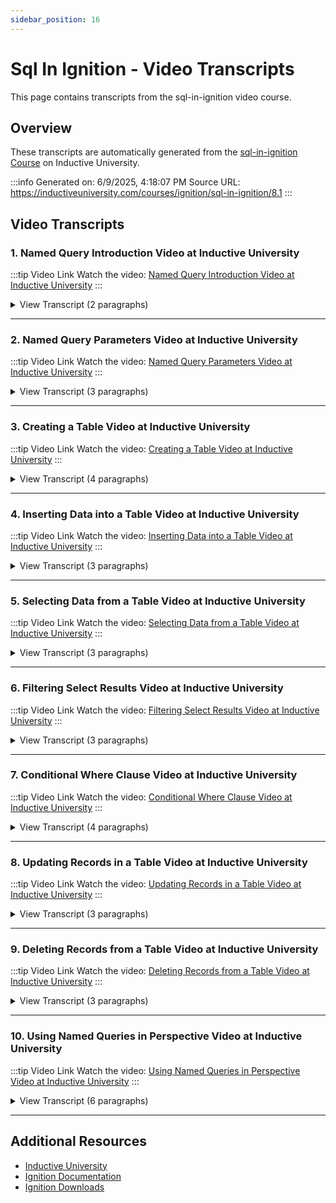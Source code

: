 ```yaml
---
sidebar_position: 16
---
```


# Sql In Ignition - Video Transcripts

This page contains transcripts from the sql-in-ignition video course.

## Overview

These transcripts are automatically generated from the [sql-in-ignition Course](https://inductiveuniversity.com/courses/ignition/sql-in-ignition/8.1) on Inductive University.

:::info
Generated on: 6/9/2025, 4:18:07 PM
Source URL: https://inductiveuniversity.com/courses/ignition/sql-in-ignition/8.1
:::

## Video Transcripts

### 1. Named Query Introduction Video at Inductive University

:::tip Video Link
Watch the video: [Named Query Introduction Video at Inductive University](https://inductiveuniversity.com/videos/named-query-introduction/8.1)
:::

<details>
<summary>View Transcript (2 paragraphs)</summary>

**[00:00]** [00:00]
                                    Named queries are predefined queries that may be invoked somewhere in a project. They're conceptually very similar to project scripts in the sense that they are defined in a single location and then referenced in multiple places throughout a project. When executing a named query, parameters may be passed to return a dynamic result set. This way, it may be written once and then called from multiple locations throughout the project. We will visit named query parameters in a later video, but for now let's create a simple named query and let's take a look at some of the features related to the named query design space. From the project browser tree, there's a section for named quarries. I will simply right click on it to create a new query named My Query. Once it is created, the named query design space appears. In the settings tab, you're able to control the query security, description, as well as controlling its caching behavior. The authoring tab allows users to design their query. Users can control what database connection their query points to, its type, as well as what parameters it takes in.

**[01:07]** [01:07]
                                    I will set my database connection setting to point to my DB database and will leave it's query type as query. Once I select my database, notice how all my databases tables are listed in the table browser. Now, let's write a simple query that returns all the data inside my databases inventory table. My query takes no parameters, so I will simply delete the pre-configured parameters. I will then head over to the testing tab to test my query for functionality. Pressing the execute query button, we see that the query executes and I'm able to see its results in real time. I am also able to limit its sample size and export its results into a CSV file.

</details>

---

### 2. Named Query Parameters Video at Inductive University

:::tip Video Link
Watch the video: [Named Query Parameters Video at Inductive University](https://inductiveuniversity.com/videos/named-query-parameters/8.1)
:::

<details>
<summary>View Transcript (3 paragraphs)</summary>

**[00:00]** [00:00]
                                    In a previous video, we showed how to create a simple named query that did not use any parameters. When executing a named query, parameters may be passed to it to return a dynamic results set. Here we have a simple query that returns all the data from an inventory table, which is inside my database named DB. Go into the testing tab and executing my query, I see that it returns five columns. What if I only want this query to return inventory data for a specific flavor? To do this, I will need to modify the query to take in a flavor parameter and use it in a sequel where clause to filter data specific to the flavor I pass onto my named query. Let's see what this will look like. In the authoring tab, I will first create a parameter named My Flavor. I will set its parameter type to value. The value of parameter type should be used whenever a named query needs a dynamic WHERE clause, the idea being that we pass a value to the WHERE clause condition to make it dynamic.

**[01:05]** [01:05]
                                    The flavor column in my database is of type string, so I will select my parameter's data type to also be a string. Once my parameter is created, I will modify my query to have a where clause to make the query only return inventory data that has a flavor that matches my parameter's value. Notice how I referenced my parameter using a colon followed by my parameter name. You can also right click on the query and select insert parameter and the parameter will be automatically added to the query with the correct syntax. Going back to the testing tab, we see that the parameter, My Flavor, appears in the test parameters table. If I type chocolate in the value field and execute my query, I see that only the data for chocolate gets returned. Similarly, typing vanilla and executing the query only the data for vanilla will be returned. Currently, our named query is returning all the columns in the inventory table. Let's say that we want to dynamically choose what column our query returns.

**[02:02]** [02:02]
                                    To do this, we go back to the authoring tab and we create an additional parameter named My Column. I will set this parameter type to query string and set its data type to string. Query strings are more flexible than the value type in that they can be used to parametrize column and table names. However, their values are never sanitized, which causes them to be more susceptible to SQL injection attacks. When using query strings, it is best to avoid situations where the user can manually type in the value that will be passed to the named query. Now that my parameter has been created, I will add it to my query select statement so I can tell the query to select a dynamic column from the inventory table. Now that my query has been updated, we go back to the testing tab and we see that the parameters table now list the parameter, My Column. If I pass a column named flavor to the My Column parameter and execute the query, we see that the query only returns the flavor column. Similarly, if I pass a column named Count to the My Column parameter and execute the query, we see that the query only returns the Count column.

</details>

---

### 3. Creating a Table Video at Inductive University

:::tip Video Link
Watch the video: [Creating a Table Video at Inductive University](https://inductiveuniversity.com/videos/creating-a-table/8.1)
:::

<details>
<summary>View Transcript (4 paragraphs)</summary>

**[00:00]** [00:00]
                                    The purpose of this topic series is to interact with data within our database using a query. Using this data in components within an ignition project will be discussed in a later topic. The purpose of this lesson is to go over how to create a table in a database. We can create a table in our database using a specific type of query. Now we can run this query from our database query browser in the tools menu, or we can go to the database management software and run our query there, but I'm going to be running all of the queries in this topic series using a named query. I am going to create a new named query by right-clicking and selecting new query, and I'm going to name this query create table.

**[01:00]** [01:00]
                                    I'll then go ahead and click the create button and navigate over to the authoring tab. The first thing that I want to do is set the database connection that I'm going to use for this named query, so I'll go into the database connection dropdown and select my database connection InternalDB. I do want to point out that the database that I'm using here is the built-in SQLite database that you can set up. For more information on setting up database connections, you can see other videos within Inductive University or go to our user manual. Next I need to specify the type of query that I want to run. In this case I'm not going to be pulling data out of the database but I am going to be creating a new table, which is similar to inserting or updating the database. So I'm going to change my query type to update query. In this particular instance, I don't need any parameters, so I can actually delete the two parameters that I have right now.

**[02:00]** [02:00]
                                    Finally, I am going to paste my query into the query area here. To create a table in the database, we start out with the command create table, followed by the name of the table that we want to create. In this case, my table will be called inventory. Next, within parentheses, we list out the names of the columns that we want to create within our table, as well as their data types. So you can see I have three columns here, name, location, and quantity, with data types of text, text, and integer, respectively. I do want to note that this syntax may differ depending on what type of database you're using. Keep in mind we're using the internal SQLite database connection. Your table can have any number of columns and the columns can have a number of different data types, again, the data type names differing depending on what type of database you're using.

**[03:02]** [03:02]
                                    With our query entered, we can now run our query by simply going to the testing tab and hitting the execute query button. We weren't expecting any data, so I wouldn't expect to see anything in this results list here, but if I go back to the authoring tab, we should see that now, in my table browser, I have the inventory table listed and if we expand it, I can see the three columns that I added to that table, name, location, and quantity.

</details>

---

### 4. Inserting Data into a Table Video at Inductive University

:::tip Video Link
Watch the video: [Inserting Data into a Table Video at Inductive University](https://inductiveuniversity.com/videos/inserting-data-into-a-table/8.1)
:::

<details>
<summary>View Transcript (3 paragraphs)</summary>

**[00:00]** [00:00]
                                    In this lesson, we're go take a look at how to insert data into a table in the database. I'm going to start by creating a new named query and I'm going to call it Insert Data and then go ahead and click on the create named query button. Here in my named query, I want to start by setting my database connection to internal DB and because we are going to insert new data into the database and update that table, we want to change the query type to update query. My query will not have any parameters, so if I wanted to, I can get rid of both of these parameters. I can then paste my query down below. You can see with an insert query, we start out with the command insert into and then list the table that we want to insert data into. In this case, inventory.

**[01:03]** [01:03]
                                    Next, in parentheses, I list out column names. These are the columns that I'm providing data for that will be inserted as a new row. Finally, we use the keyword values and then in parentheses again, we list the values that we want to insert into the specified columns. The values do need to be listed in the order of the columns that we set earlier, so in this case, I have a name of workstations, a location of marketing, and a quantity of 15. I can go over to my testing tab and try executing this query. Because I'm inserting data, I'm not expecting it to give me data back, but what it does return is the number of rows that were affected by my query. In this case, we see a result set of one, meaning I inserted one new row into my table. I want to go back and take a look at the query and take a note of two things.

**[02:04]** [02:04]
                                    First, it is possible to insert dynamic values by creating parameters for each value that you want to make dynamic. So in this case, I could make a parameter for name, a parameter for location, and a parameter for quantity. I can then replace the hard-coded values with those parameters instead. This would allow me to insert new values when I run the query. The second thing that I wanted to note is that it is possible to insert multiple rows of data with a single insert query. I'm going to paste some additional values in here and you can see that all we need to do is simply list out additional sets of values separated by commas. If I go to my testing tab and try to execute this query, you can see that my result set is now seven, indicating that I inserted seven new rows into my table.

</details>

---

### 5. Selecting Data from a Table Video at Inductive University

:::tip Video Link
Watch the video: [Selecting Data from a Table Video at Inductive University](https://inductiveuniversity.com/videos/selecting-data-from-a-table/8.1)
:::

<details>
<summary>View Transcript (3 paragraphs)</summary>

**[00:00]** [00:00]
                                    In this lesson, we're going to take a look at how to select data out of a table in the database. To start, I'm going to create a new named query and I'm going to call it "Select." I'll go ahead and click the Create button and go to my Authoring tab. As always, I will set my database connection to internal DB, and I'm going to leave my query type at query because I do want to select data out of the database table. I am not going to be using any parameters in this query so I can delete them. I can then paste my query in the query area. To select data out of a table, we first use the command select followed by the names of the columns that we want to select a data out for.

**[01:01]** [01:01]
                                    So in this case, I am selecting out the name column and the location column and they're separated by a comma. Once I've listed out all of my columns, I then use the from keyword and after that, I put the name of the table that I want to select data from. In this case, inventory. Now that I have my query, I can go to the testing tab and click execute query to test it out. As you can see, I pull out all of the rows of data from the name and location columns out of the inventory table. I can list out whatever combination of columns I want as long as they exist within the table. Finally, if I want to select out the data from all of the columns in the table, then I can use a special symbol instead. Back to my query, rather than listing out the name of every single column within my table, I can simply use the star symbol.

**[02:04]** [02:04]
                                    When I use the star symbol, instead of naming out columns, the query will automatically grab all columns. To test this out, I'm going to go back to my testing tab and execute my query again. And we can see here that I've now grabbed all three columns: name, location, and quantity, even though I haven't listed them all out.

</details>

---

### 6. Filtering Select Results Video at Inductive University

:::tip Video Link
Watch the video: [Filtering Select Results Video at Inductive University](https://inductiveuniversity.com/videos/filtering-select-results/8.1)
:::

<details>
<summary>View Transcript (3 paragraphs)</summary>

**[00:00]** [00:00]
                                    In this lesson, we're going to take a look at how we can filter our select query, so that only certain rows are returned from the table. As you can see, I have copied the query from my previous lesson into a new named query called filtered select. With my filtered select query, I still want to select all of the data from the inventory table, but this time I'm going to add a little bit to it like so. To filter the data that's returned from a select statement we need to use the where clause. The where clause allows us to list a condition that needs to be true for that row in order for it to be returned. In this case, I am checking to see if the rows name column is equal to the string work stations.

**[01:05]** [01:05]
                                    Any rows that match that condition will be returned, and any rows that do not will not be returned. We can go to our testing tab and click on the execute query button to test this out. You can see here that each of the rows returned has a name of work stations. A few things to note about the where clause. The condition can use any of the columns in the table. So rather than name, I could have made my condition about the quantity, instead. Additionally, the column that is being used in my where clause does not actually have to be selected with my select query. So for example, I can select name and location, but my where clause will utilize the quantity column. There are also a handful of operators that I could use to create my condition, rather than just equals, I can use things like not equals, greater than, less than, even like to match to a subset.

**[02:11]** [02:11]
                                    I can also specify multiple conditions that need to be met for the row to be returned. I simply need to separate these conditions with either the or or the and keywords. Two conditions separated by and requires that both of them be true, whereas two conditions separated by or require that only one of them be true. Finally, I can have the value part of my condition be dynamic. Rather than hard coding in a name like workstations, I can add a parameter. In this case, I want the data type to be a string and the name to be name. I'll drag my parameter down into my where clause, and now the value of the parameter is going to help determine the condition that's needed for the row to be returned. I can go to my testing tab to try this out. I'll look for a value of printers and execute the query and you can see now only the rows where the name is printers gets returned.

</details>

---

### 7. Conditional Where Clause Video at Inductive University

:::tip Video Link
Watch the video: [Conditional Where Clause Video at Inductive University](https://inductiveuniversity.com/videos/conditional-where-clause/8.1)
:::

<details>
<summary>View Transcript (4 paragraphs)</summary>

**[00:00]** [00:00]
                                    In this lesson, we are going to take a look at a Conditional WHERE clause. To start, I have copied the Filtered Select Query from before and created a new named query called Conditional Filtered Select. Here, we have our Select Query with the WHERE clause that requires the name column, be a certain value provided by a parameter. However, in this case, I want my WHERE clause to be conditional applying sometimes but other times I don't want to have a WHERE Clause and I simply want to select all of the rows out of the database. Your initial thought might be to simply not provide a parameter value. But if we were to test that out, we can see that providing no parameter value is not going to return any rows.

**[01:01]** [01:01]
                                    This is because none of my rows have a name column value of null, which is essentially what I'm providing it. To accomplish what we're after, we can use a simple bit of logic in our query. I'd like to add another condition to our WHERE clause and I'm going to separate it from my original with or, my condition is then going to look something like this. All =, and then my parameter value. Now what I've done here may not initially be obvious. I don't have any name values in my table called all, but in this case, I'm not checking the value of all against the table. I'm simply checking the hard-coded value of all to the parameter value. So in this case, if my parameter value is the string all, technically the string all is going to be equal to the parameter all for every single row in the table.

**[02:04]** [02:04]
                                    So even though the word all will not match up to any of the values in the name column, according to my first condition, it will return true for every single row based on my second condition, let's go try it out. I'm going to go to the testing tab, type in my parameter value of all. And when I execute the query, you can see that I return all of the rows in the table. Of course the first condition can still act like a filter. I simply need to provide a value that I want to filter by and execute my query, and only those rows will be returned. The trick to the Conditional WHERE clause is to ensure that the second condition uses a value that's not going to show up within your regular table.

**[03:04]** [03:04]
                                    In this case, I don't expect to have a name of all. So I can use that. Similarly, if I was using quantity within the WHERE clause, instead of all, I would need a numeric value. So I could use something like negative one in the secondary condition to denote that I want to see all of them because I know my quantities are never going to be below zero.

</details>

---

### 8. Updating Records in a Table Video at Inductive University

:::tip Video Link
Watch the video: [Updating Records in a Table Video at Inductive University](https://inductiveuniversity.com/videos/updating-records-in-a-table/8.1)
:::

<details>
<summary>View Transcript (3 paragraphs)</summary>

**[00:00]** [00:00]
                                    In this lesson, we're going to take a look at how to update data that already exists within the database table. I've queried all the records from my database table here using my select query and I just got some new inventory. I want to update the workstations in my support department, to 23 instead of 22. We can do this using an update query. So to start, I'm going to make a new named query and I'm going to call it update inventory. In the offering tab, I will of course first set my database connection to internal DB and I need to make sure I set my query type to update query since I'm going to be updating data. I don't need any parameters right now, so I'm going to delete both of them and then I will paste my query into the query area.

**[01:06]** [01:06]
                                    To update data in the database, we start with the command update and then list out the table that we want to update. In this case, the inventory table. We then use the set keyword followed by a column name equal to a value to set the column to a certain value. In this case, I want to update the quantity to be 23. If I ended my query there, this would set the value of the quantity column to 23 for every single row and I don't necessarily want that to happen. I only want to set the quantity to 23 for a specific row. So the last part of my update query needs to be a where clause, where I specify conditions to filter down the row that I want to update until I just have the row that I want selected. In this case, the row that I wanted to update had a name of workstations and a location of support.

**[02:06]** [02:06]
                                    So I list both of those conditions separated by an and in my where clause. I can go to my testing tab and execute my query to test this out. You can see, we get a result set back of one, indicating that one row was updated. To confirm this worked, I can go back to my select query. My original row had a value of 22 and if I execute this again, I can see that now, it has a value of 23. A few things to note about the update query. First, rather than specifying a hard-coded value of 23 or a name of workstations or a location of support, I can make these dynamic by using parameters. This will allow me to dynamically specify the row that I want to update as well as what the new quantity is. Additionally, I can update multiple columns in a single query by listing out more column names equal of value underneath the set keyword and separating them all with commas.

</details>

---

### 9. Deleting Records from a Table Video at Inductive University

:::tip Video Link
Watch the video: [Deleting Records from a Table Video at Inductive University](https://inductiveuniversity.com/videos/deleting-records-from-a-table/8.1)
:::

<details>
<summary>View Transcript (3 paragraphs)</summary>

**[00:00]** [00:00]
                                    In this lesson, I want to take a look at how we can delete records out of a table in our database. I have all of the rows from my table selected here using my select named query and I want to delete one of these records. Maybe I've gotten rid of the projectors in the support department. So I would like to remove that record from my table entirely. We're going to start by making a new named query and I'm going to call it Delete Records. And we're going to go to the Authoring tab, specify our database connection to internal DB and the query type to update query since we're going to be updating our table. For this example, I don't need parameters, so I'm going to delete both of them out and then I'm going to paste in my query.

**[01:04]** [01:04]
                                    To delete a row from our table, we first start with the command delete from followed by the name of the table that we want to delete a record from, so in this case inventory. Technically you could end your query there, but it is usually advised to add a where clause to your delete query. The where clause helps narrow down the rows so that you're just deleting the rows you want. In this case, my where clause has a name of projectors and a location of support. As with previous queries, you can substitute parameters in for the values for the name and location columns to dynamically delete rows rather than having hard-coded values. We can test this out by going to the testing tab and hitting execute query. We can see my result set is one, indicating that one record was deleted, which is what I expected.

**[02:04]** [02:04]
                                    I can go back and check on my table by going back to my select query and executing it again and you'll notice that the support projectors row has been deleted. If your where clause matches multiple rows, then all rows that match that where clause will be deleted. I also want to emphasize the importance of a where clause. If I don't specify a where clause in my delete query, then all rows will match to this delete query and if I were to execute and run this, you can see that now it's deleted seven rows and if I check my table now, you can see that it has deleted all of the records in that table.

</details>

---

### 10. Using Named Queries in Perspective Video at Inductive University

:::tip Video Link
Watch the video: [Using Named Queries in Perspective Video at Inductive University](https://inductiveuniversity.com/videos/using-named-queries-in-perspective/8.1)
:::

<details>
<summary>View Transcript (6 paragraphs)</summary>

**[00:00]** [00:00]
                                    In this video, we are going to look at using named queries on perspective components. I'm going to be using some of the named queries and the table that was created in the sequel basics Inductive University topic. If you want to follow along, you can download the queries from the Ignition Exchange. Now in this perspective view, I'm going to add a table component. The first thing we will take a look at is using a named query in a binding. I'm going to set up a binding on the data property of the table and select the query binding type. Here we can select the path to the query that we want to run. I'll use the query select. As you may recall, this query selects all data from our inventory table. We see the query here and can turn on polling or having the query automatically rerun to get updates to the data here.

**[01:08]** [01:08]
                                    Polling occurs on a timer which you can adjust to meet how often you want to get updated data. It can even take an expression which allows you to define the polling rate based on an expression. After clicking okay, we can see our data in the table. Next, let's look at running a named query from a script. I'm going to add a button to run my script, go to its action performed event and add a script action. Here I am going to call a system function, system.db.runNamedQuery which we can pass the path of the query we want to run as a string. I'm going to call the query update inventory. This will run the update query which will change the quantity of the workstations in support from 22 to 23.

**[02:09]** [02:09]
                                    However, because I did not set the binding on my table to pull, my table component will not reflect the change until the query is rerun, usually when the view is navigated to. So in a script where we update data in the database, it is usually a good idea to refresh any bindings that are selecting that data out. To do this, we need to grab the table component and call refresh binding on it, passing in the property that we want to refresh as a string which in this case is props.data. Testing this out, we can see that the quantity does indeed change from 22 to 23. Next, let's take a look at named queries that use parameters.

**[03:06]** [03:06]
                                    I'll start by adding a text field to the view and then opening up the binding on my table again. I want to change the query that is being run from select to filtered select. The filtered select allows us to pull data out of the table, but only rows that match a name we provide will be returned. You will notice now, not only do we see the query, but the query accepts a parameter which we can provide a value for up above here. I can type in a static value or I can click on the function symbol on the right which will let me create an expression that will result in a value instead. I'm simply going to grab the text property of my text field. When I hit okay, you will notice all of the data disappears. This is because it is currently looking for a name that is simply an empty string because that is all I have in my text field.

**[04:08]** [04:08]
                                    Of course I don't have any blank names in my table so let's type a name into my text field. As you can see, as soon as the value was entered, the query returned the appropriate data. Finally, let's take a look at using a query with parameters in a script. I'm going to add another button and another table to my view. I will add a script action to the action performed event just as before. Here, I will again add the system function system.db.runNamedQuery and call the query filtered select. In addition to the path to the query, I also need to specify any parameters that should be passed into the query in the form of a dictionary.

**[05:05]** [05:05]
                                    I just have the one parameter called name. So I will create a dictionary entry called name and provide it with the text value from my text field. I then need to put the return data into the second table since I did not set up any bindings. I will store the return data in a variable and then set my table data equal to the data in the variable. Unlike the binding, the script will not run until I execute it by pressing the button regardless of if I change the name in the text field. However, clicking the button will pull in the text value of the text field to use as a parameter in the named query.

</details>

---

## Additional Resources

- [Inductive University](https://inductiveuniversity.com/)
- [Ignition Documentation](https://docs.inductiveautomation.com/)
- [Ignition Downloads](https://inductiveautomation.com/downloads/)
